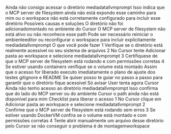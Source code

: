 Ainda não consigo acessar o diretório mediadatallvmprompt
Isso indica que o MCP server de filesystem ainda não está expondo esse caminho para mim ou o workspace não está corretamente configurado para incluir esse diretório
Possíveis causas e soluções
 O diretório não foi adicionadomontado no ambiente do Cursor
 O MCP server de filesystem não está ativo ou não reconhece esse path
 Pode ser necessário reiniciar o ambienteeditor ou reconfigurar o workspace para incluir explicitamente mediadatallvmprompt
O que você pode fazer
1 Verifique se o diretório está realmente acessível no seu sistema de arquivos
2 No Cursor tente Adicionar pasta ao workspace e selecione mediadatallvmprompt
3 Certifiquese de que o MCP server de filesystem está rodando e com permissões corretas
4 Se estiver usando containers verifique se o volume está montado
Assim que o acesso for liberado executo imediatamente o plano de ajuste dos testes gitignore e README
Se quiser posso te guiar no passo a passo para garantir que o diretório fique acessível
Só avisar
User
tenta agora
Cursor
Ainda não tenho acesso ao diretório mediadatallvmprompt
Isso confirma que do lado do MCP server ou do ambiente Cursor o path ainda não está disponível para mim
Checklist para liberar o acesso
1 No Cursor clique em Adicionar pasta ao workspace e selecione mediadatallvmprompt
2 Confirme que o MCP server de filesystem está rodando sem erros
3 Se estiver usando DockerVM confira se o volume está montado e com permissões corretas
4 Tente abrir manualmente um arquivo desse diretório pelo Cursor  se não conseguir o problema é de montagemworkspace